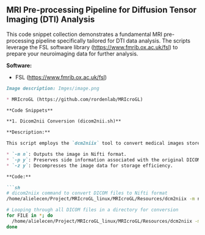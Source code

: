 ## MRI Pre-processing Pipeline for Diffusion Tensor Imaging (DTI) Analysis

This code snippet collection demonstrates a fundamental MRI pre-processing pipeline specifically tailored for DTI data analysis. The scripts leverage the FSL software library (https://www.fmrib.ox.ac.uk/fsl) to prepare your neuroimaging data for further analysis.

**Software:**

* FSL (https://www.fmrib.ox.ac.uk/fsl)
```markdown
Image description: Imges/image.png

* MRIcroGL (https://github.com/rordenlab/MRIcroGL) 

**Code Snippets**

**1. Dicom2nii Conversion (dicom2nii.sh)**

**Description:**

This script employs the `dcm2niix` tool to convert medical images stored in DICOM format (commonly used in medical imaging) to the Nifti format, which is widely utilized for neuroimaging analysis. Nifti format offers advantages in flexibility and compatibility with various neuroimaging software tools.  The flags used with `dcm2niix` are explained below:

* `-m n`: Outputs the image in Nifti format.
* `-p y`: Preserves side information associated with the original DICOM images.
* `-z y`: Decompresses the image data for storage efficiency.

**Code:**

```sh
# dicom2niix command to convert DICOM files to Nifti format
/home/alielecen/Project/MRIcroGL_linux/MRIcroGL/Resources/dcm2niix -m n -p y -z y "/media/alielecen/A65CA91C5CA8E86F/Graduate Research/steps/12)Dataset/Hc_deep/3106"

# Looping through all DICOM files in a directory for conversion
for FILE in *; do
  /home/alielecen/Project/MRIcroGL_linux/MRIcroGL/Resources/dcm2niix -m n -p y -z y "/media/alielecen/A65CA91C5CA8E86F/Graduate Research/steps/12)Dataset/Hc_deep/Unzip_files/$FILE"
done
